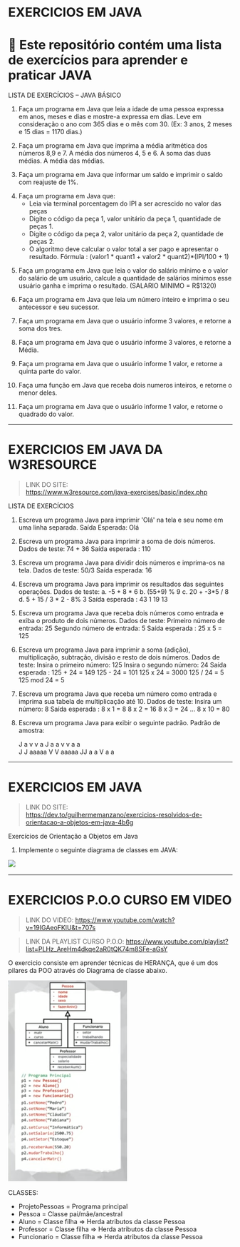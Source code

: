 # EXERCICIOS EM JAVA 

# 📌 Este repositório contém uma lista de exercícios para aprender e praticar JAVA 


LISTA DE EXERCÍCIOS – JAVA BÁSICO

1. Faça um programa em Java que leia a idade de uma pessoa expressa em anos, meses e dias e
mostre-a expressa em dias. Leve em consideração o ano com 365 dias e o mês com 30. (Ex: 3 anos, 2 meses e 15 dias = 1170 dias.)

<!--

 Aqui, temos que levar em consideração a exata data de nascimento da pessoa 

 Meu Exemplo: 
        ano de nasc = 1986
        mes de nasc = 05
        dia de nasc = 16
        data atual  = 02/07/2023
        data niver 2023 = 16/05/2023 ==> exatos 37 anos 
                          16/06/2023 = 30 dias 
                          02/07/2023 = 16 dias

        soma dos dias ==> 37anos = 13.505 + 30 + 16 = 13.551 dias    


-->

2. Faça um programa em Java que imprima a média aritmética dos números 8,9 e 7. A média dos
números 4, 5 e 6. A soma das duas médias. A média das médias.
<!-- RESOLVIDO -->

3. Faça um programa em Java que informar um saldo e imprimir o saldo com reajuste de 1%.
<!-- RESOLVIDO -->

4. Faça um programa em Java que:
    - Leia via terminal porcentagem do IPI a ser acrescido no valor das peças
    - Digite o código da peça 1, valor unitário da peça 1, quantidade de peças 1.
    - Digite o código da peça 2, valor unitário da peça 2, quantidade de peças 2.
    - O algoritmo deve calcular o valor total a ser pago e apresentar o resultado.
    Fórmula : (valor1 * quant1 + valor2 * quant2)*(IPI/100 + 1)
<!-- RESOLVIDO -->

5. Faça um programa em Java que leia o valor do salário mínimo e o valor do salário de um usuário,
calcule a quantidade de salários mínimos esse usuário ganha e imprima o resultado.
(SALARIO MINIMO = R$1320)
<!-- RESOLVIDO -->

6. Faça um programa em Java que leia um número inteiro e imprima o seu
antecessor e seu sucessor.
<!-- RESOLVIDO -->

7. Faça um programa em Java  que o usuário informe 3 valores, e retorne a soma dos tres.
<!-- RESOLVIDO -->

8. Faça um programa em Java  que o usuário informe 3 valores, e retorne a Média.
<!-- RESOLVIDO -->

9. Faça um programa em Java  que o usuário informe 1 valor, e retorne a quinta parte do valor.
<!-- RESOLVIDO -->

10. Faça uma função em Java que receba dois numeros inteiros, e retorne o menor deles.
<!-- RESOLVIDO -->

11. Faça um programa em Java  que o usuário informe 1 valor, e retorne o quadrado do valor.
<!-- RESOLVIDO -->

---------------------------------------------------------------------------------------

# EXERCICIOS EM JAVA DA W3RESOURCE
> LINK DO SITE:  
<a>https://www.w3resource.com/java-exercises/basic/index.php</a>

LISTA DE EXERCÍCIOS

1. Escreva um programa Java para imprimir 'Olá' na tela e seu nome em uma linha separada.
Saída Esperada: Olá
<!-- RESOLVIDO -->

2. Escreva um programa Java para imprimir a soma de dois números.
Dados de teste: 74 + 36 Saída esperada : 110
<!-- RESOLVIDO -->

3. Escreva um programa Java para dividir dois números e imprima-os na tela.
Dados de teste: 50/3 Saída esperada: 16
<!-- RESOLVIDO -->

4. Escreva um programa Java para imprimir os resultados das seguintes operações.
Dados de teste: 
    a. -5 + 8 * 6
    b. (55+9) % 9
    c. 20 + -3*5 / 8
    d. 5 + 15 / 3 * 2 - 8% 3
Saída esperada :
43
1
19
13
<!-- RESOLVIDO -->

5. Escreva um programa Java que receba dois números como entrada e exiba o produto de dois números.
Dados de teste:
Primeiro número de entrada: 25
Segundo número de entrada: 5
Saída esperada :
25 x 5 = 125
<!-- RESOLVIDO -->

6. Escreva um programa Java para imprimir a soma (adição), multiplicação, subtração, divisão e resto de dois números.
Dados de teste:
Insira o primeiro número: 125
Insira o segundo número: 24
Saída esperada :
125 + 24 = 149
125 - 24 = 101
125 x 24 = 3000
125 / 24 = 5
125 mod 24 = 5
<!-- RESOLVIDO -->

7. Escreva um programa Java que receba um número como entrada e imprima sua tabela de multiplicação até 10.
Dados de teste:
Insira um número: 8
Saída esperada :
8 x 1 = 8
8 x 2 = 16
8 x 3 = 24
...
8 x 10 = 80
<!-- RESOLVIDO -->

8. Escreva um programa Java para exibir o seguinte padrão.
Padrão de amostra:

   J    a   v     v  a 
   J   a a   v   v  a a  
J  J  aaaaa   V V  aaaaa 
 JJ  a     a   V  a     a
<!-- RESOLVIDO -->

-------------------------------------------------------------------------
# EXERCICIOS EM JAVA
> LINK DO SITE:  
https://dev.to/guilhermemanzano/exercicios-resolvidos-de-orientacao-a-objetos-em-java-4b6g

Exercícios de Orientação a Objetos em Java

1. Implemente o seguinte diagrama de classes em JAVA:

<img src="https://res.cloudinary.com/practicaldev/image/fetch/s--yf7tTkHz--/c_limit%2Cf_auto%2Cfl_progressive%2Cq_auto%2Cw_880/https://dev-to-uploads.s3.amazonaws.com/uploads/articles/scqarzj4p1vuvsys3vzc.png">


-------------------------------------------------------------------------
# EXERCICIOS P.O.O CURSO EM VIDEO
> LINK DO VIDEO: 
https://www.youtube.com/watch?v=19IGAeoFKlU&t=707s

> LINK DA PLAYLIST CURSO P.O.O: 
https://www.youtube.com/playlist?list=PLHz_AreHm4dkqe2aR0tQK74m8SFe-aGsY


O exercicio consiste em aprender técnicas de HERANÇA, que é um dos pilares da POO através do Diagrama de classe abaixo.

<img src='./Exercicios_POO_Curso_em_Video/Diagrama%20de%20Classe.png' style= "height: 450px">

CLASSES:

* ProjetoPessoas = Programa principal
* Pessoa = Classe pai/mãe/ancestral
* Aluno = Classe filha => Herda atributos da classe Pessoa
* Professor = Classe filha => Herda atributos da classe Pessoa
* Funcionario = Classe filha => Herda atributos da classe Pessoa





